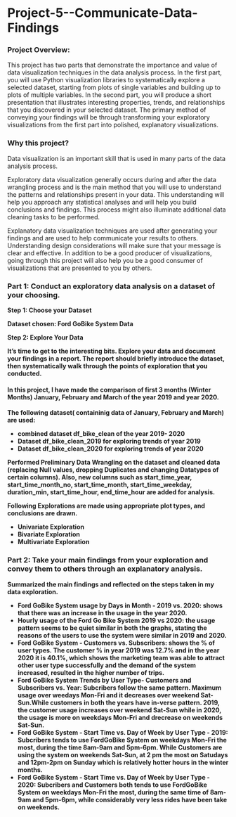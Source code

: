 # Project-5--Communicate-Data-Findings
### Project Overview:
This project has two parts that demonstrate the importance and value of data visualization techniques in the data analysis process. In the first part, you will use Python visualization libraries to systematically explore a selected dataset, starting from plots of single variables and building up to plots of multiple variables. In the second part, you will produce a short presentation that illustrates interesting properties, trends, and relationships that you discovered in your selected dataset. The primary method of conveying your findings will be through transforming your exploratory visualizations from the first part into polished, explanatory visualizations.

### Why this project?
Data visualization is an important skill that is used in many parts of the data analysis process. 

Exploratory data visualization generally occurs during and after the data wrangling process and is the main method that you will use to understand the patterns and relationships present in your data. This understanding will help you approach any statistical analyses and will help you build conclusions and findings. This process might also illuminate additional data cleaning tasks to be performed. 

Explanatory data visualization techniques are used after generating your findings and are used to help communicate your results to others. Understanding design considerations will make sure that your message is clear and effective. In addition to be a good producer of visualizations, going through this project will also help you be a good consumer of visualizations that are presented to you by others.

### Part 1: Conduct an exploratory data analysis on a dataset of your choosing.

<b> Step 1: Choose your Dataset

Dataset chosen: Ford GoBike System Data

<b> Step 2: Explore Your Data

It’s time to get to the interesting bits. Explore your data and document your findings in a report. The report should briefly introduce the dataset, then systematically walk through the points of exploration that you conducted.

#### In this project, I have made the comparison of first 3 months (Winter Months) January, February and March of the year 2019 and year 2020. 

The following dataset( containinig data of January, February and March) are used:

- combined dataset df_bike_clean of the year 2019- 2020
- Dataset df_bike_clean_2019 for exploring trends of year 2019
- Dataset df_bike_clean_2020 for exploring trends of year 2020

Performed Preliminary Data Wrangling on the dataset and cleaned data (replacing Null values, dropping Duplicates and changing Datatypes of certain columns). Also, new columns such as start_time_year, start_time_month_no, start_time_month, start_time_weekday, duration_min, start_time_hour, end_time_hour are added for analysis.

Following Explorations are made using appropriate plot types, and conclusions are drawn.

- Univariate Exploration
- Bivariate Exploration
- Multivariate Exploration

### Part 2: Take your main findings from your exploration and convey them to others through an explanatory analysis.

Summarized the main findings and reflected on the steps taken in my data exploration. 

- Ford GoBike System usage by Days in Month - 2019 vs. 2020: shows that there was an increase in the usage in the year 2020.
- Hourly usage of the Ford Go Bike System 2019 vs 2020: the usage pattern seems to be quiet similar in both the graphs, stating the reasons of the users to use the system were similar in 2019 and 2020.
- Ford GoBike System - Customers vs. Subscribers: shows the % of user types. The customer % in year 2019 was 12.7% and in the year 2020 it is 40.1%, which shows the marketing team was able to attract other user type successfully and the demand of the system increased, resulted in the higher number of trips.
- Ford GoBike System Trends by User Type- Customers and Subscribers vs. Year: Subcribers follow the same pattern. Maximum usage over weedays Mon-Fri and it decreases over weekend Sat-Sun.While customers in both the years have in-verse pattern. 2019, the customer usage increases over weekend Sat-Sun while in 2020, the usage is more on weekdays Mon-Fri and drecrease on weekends Sat-Sun.
- Ford GoBike System - Start Time vs. Day of Week by User Type - 2019: Subcribers tends to use FordGoBike System on weekdays Mon-Fri the most, during the time 8am-9am and 5pm-6pm. While Customers are using the system on weekends Sat-Sun, at 2 pm the most on Satudays and 12pm-2pm on Sunday which is relatively hotter hours in the winter months.
- Ford GoBike System - Start Time vs. Day of Week by User Type - 2020: Subcribers and Customers both tends to use FordGoBike System on weekdays Mon-Fri the most, during the same time of 8am-9am and 5pm-6pm, while considerably very less rides have been take on weekends.

